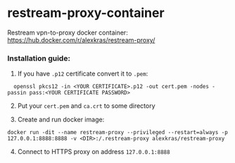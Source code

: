 # restream-proxy-container
Restream vpn-to-proxy docker container: https://hub.docker.com/r/alexkras/restream-proxy/

### Installation guide:
1. If you have `.p12` certificate convert it to `.pem`:
  ```
    openssl pkcs12 -in <YOUR CERTIFICATE>.p12 -out cert.pem -nodes -passin pass:<YOUR CERTIFICATE PASSWORD>
  ```
2. Put your `cert.pem` and `ca.crt` to some directory <DIR>
3. Create and run docker image:
  ```
  docker run -dit --name restream-proxy --privileged --restart=always -p 127.0.0.1:8888:8888 -v <DIR>:/.restream-proxy alexkras/restream-proxy
  ```
4. Connect to HTTPS proxy on address `127.0.0.1:8888`
